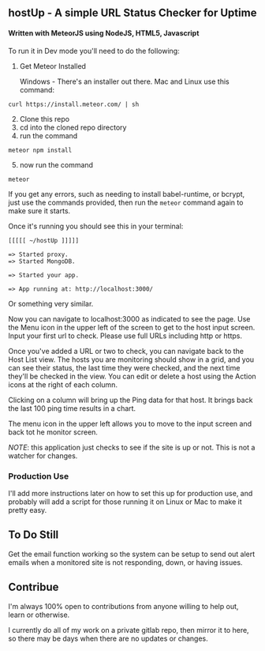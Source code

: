 ## hostUp - A simple URL Status Checker for Uptime
#### Written with MeteorJS using NodeJS, HTML5, Javascript

To run it in Dev mode you'll need to do the following:

1. Get Meteor Installed

    Windows - There's an installer out there.
    Mac and Linux use this command:

`curl https://install.meteor.com/ | sh`

2. Clone this repo
3. cd into the cloned repo directory
4. run the command

`meteor npm install`

5. now run the command

`meteor`

If you get any errors, such as needing to install babel-runtime, or bcrypt, just use the commands provided, then run the `meteor` command again to make sure it starts. 

Once it's running you should see this in your terminal:

```
[[[[[ ~/hostUp ]]]]]

=> Started proxy.
=> Started MongoDB.

=> Started your app.

=> App running at: http://localhost:3000/
```

Or something very similar.

Now you can navigate to localhost:3000 as indicated to see the page.  Use the Menu icon in the upper left of the screen to get to the host input screen.  Input your first url to check.  Please use full URLs including http or https.

Once you've added a URL or two to check, you can navigate back to the Host List view. The hosts you are monitoring should show in a grid, and you can see their status, the last time they were checked, and the next time they'll be checked in the view. You can edit or delete a host using the Action icons at the right of each column. 

Clicking on a column will bring up the Ping data for that host.  It brings back the last 100 ping time results in a chart. 

The menu icon in the upper left allows you to move to the input screen and back tot he monitor screen.

*NOTE*: this application just checks to see if the site is up or not.  This is not a watcher for changes.

### Production Use
I'll add more instructions later on how to set this up for production use, and probably will add a script for those running it on Linux or Mac to make it pretty easy.

## To Do Still
Get the email function working so the system can be setup to send out alert emails when a monitored site is not responding, down, or having issues. 

## Contribue
I'm always 100% open to contributions from anyone willing to help out, learn or otherwise. 

I currently do all of my work on a private gitlab repo, then mirror it to here, so there may be days when there are no updates or changes.

